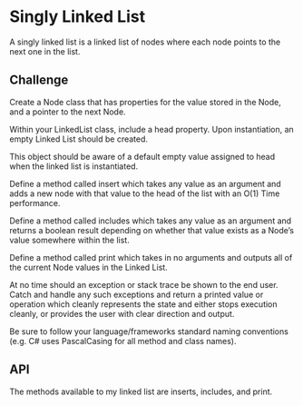 # Singly Linked List
A singly linked list is a linked list of nodes where each node points to the next one in the list.

## Challenge
Create a Node class that has properties for the value stored in the Node, and a pointer to the next Node.

Within your LinkedList class, include a head property. Upon instantiation, an empty Linked List should be created.

This object should be aware of a default empty value assigned to head when the linked list is instantiated.

Define a method called insert which takes any value as an argument and adds a new node with that value to the head of the list with an O(1) Time performance.

Define a method called includes which takes any value as an argument and returns a boolean result depending on whether that value exists as a Node’s value somewhere within the list.

Define a method called print which takes in no arguments and outputs all of the current Node values in the Linked List.

At no time should an exception or stack trace be shown to the end user. Catch and handle any such exceptions and return a printed value or operation which cleanly represents the state and either stops execution cleanly, or provides the user with clear direction and output.

Be sure to follow your language/frameworks standard naming conventions (e.g. C# uses PascalCasing for all method and class names).

## API
The methods available to my linked list are inserts, includes, and print.